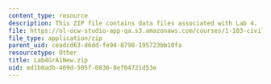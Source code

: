```yaml
---
content_type: resource
description: This ZIP file contains data files associated with Lab 4.
file: https://ol-ocw-studio-app-qa.s3.amazonaws.com/courses/1-103-civil-engineering-materials-laboratory-spring-2004/ed1b0adb469d505f08368ef04721d53e_Lab4GrA1New.zip
file_type: application/zip
parent_uid: ceadcd63-d6dd-fe94-8798-195723bb10fa
resourcetype: Other
title: Lab4GrA1New.zip
uid: ed1b0adb-469d-505f-0836-8ef04721d53e
---
```

